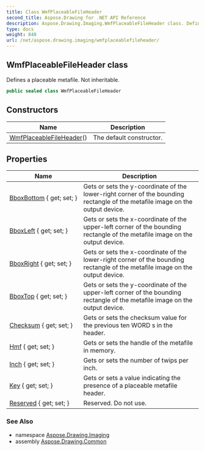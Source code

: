 ```yaml
---
title: Class WmfPlaceableFileHeader
second_title: Aspose.Drawing for .NET API Reference
description: Aspose.Drawing.Imaging.WmfPlaceableFileHeader class. Defines a placeable metafile. Not inheritable
type: docs
weight: 840
url: /net/aspose.drawing.imaging/wmfplaceablefileheader/
---
```

## WmfPlaceableFileHeader class

Defines a placeable metafile. Not inheritable.

```csharp
public sealed class WmfPlaceableFileHeader
```

## Constructors

| Name | Description |
| --- | --- |
| [WmfPlaceableFileHeader](wmfplaceablefileheader/)() | The default constructor. |

## Properties

| Name | Description |
| --- | --- |
| [BboxBottom](../../aspose.drawing.imaging/wmfplaceablefileheader/bboxbottom/) { get; set; } | Gets or sets the y-coordinate of the lower-right corner of the bounding rectangle of the metafile image on the output device. |
| [BboxLeft](../../aspose.drawing.imaging/wmfplaceablefileheader/bboxleft/) { get; set; } | Gets or sets the x-coordinate of the upper-left corner of the bounding rectangle of the metafile image on the output device. |
| [BboxRight](../../aspose.drawing.imaging/wmfplaceablefileheader/bboxright/) { get; set; } | Gets or sets the x-coordinate of the lower-right corner of the bounding rectangle of the metafile image on the output device. |
| [BboxTop](../../aspose.drawing.imaging/wmfplaceablefileheader/bboxtop/) { get; set; } | Gets or sets the y-coordinate of the upper-left corner of the bounding rectangle of the metafile image on the output device. |
| [Checksum](../../aspose.drawing.imaging/wmfplaceablefileheader/checksum/) { get; set; } | Gets or sets the checksum value for the previous ten WORD s in the header. |
| [Hmf](../../aspose.drawing.imaging/wmfplaceablefileheader/hmf/) { get; set; } | Gets or sets the handle of the metafile in memory. |
| [Inch](../../aspose.drawing.imaging/wmfplaceablefileheader/inch/) { get; set; } | Gets or sets the number of twips per inch. |
| [Key](../../aspose.drawing.imaging/wmfplaceablefileheader/key/) { get; set; } | Gets or sets a value indicating the presence of a placeable metafile header. |
| [Reserved](../../aspose.drawing.imaging/wmfplaceablefileheader/reserved/) { get; set; } | Reserved. Do not use. |

### See Also

* namespace [Aspose.Drawing.Imaging](../../aspose.drawing.imaging/)
* assembly [Aspose.Drawing.Common](../../)


